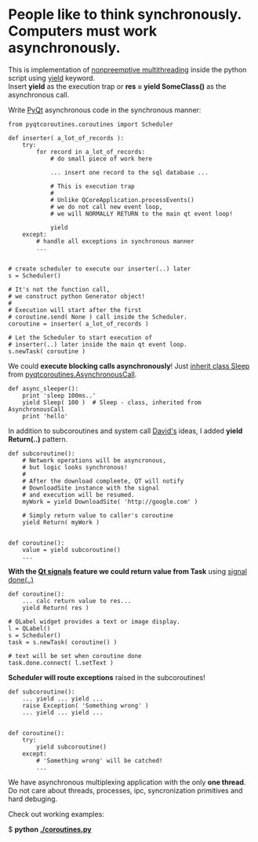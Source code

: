 # People like to think synchronously. Computers must work asynchronously. #

This is implementation of [nonpreemptive multithreading](http://en.wikipedia.org/wiki/Thread_\(computer_science\))
inside the python script
using [yield](http://stackoverflow.com/questions/231767/the-python-yield-keyword-explained) keyword.  
Insert **yield** as the execution trap or **res = yield SomeClass()** as the asynchronous call.
 

Write [PyQt](http://www.riverbankcomputing.co.uk/software/pyqt/intro) asynchronous code in the synchronous manner:

    from pyqtcoroutines.coroutines import Scheduler

    def inserter( a_lot_of_records ):
        try:
            for record in a_lot_of_records:
                # do small piece of work here 

                ... insert one record to the sql database ...
    
                # This is execution trap
                #
                # Unlike QCoreApplication.processEvents() 
                # we do not call new event loop,
                # we will NORMALLY RETURN to the main qt event loop!
    
                yield
        except:
            # handle all exceptions in synchronous manner
            ...
    
    
    # create scheduler to execute our inserter(..) later
    s = Scheduler()

    # It's not the function call, 
    # we construct python Generator object!
    #
    # Execution will start after the first 
    # coroutine.send( None ) call inside the Scheduler.
    coroutine = inserter( a_lot_of_records )

    # Let the Scheduler to start execution of 
    # inserter(..) later inside the main qt event loop.
    s.newTask( coroutine )


We could **execute blocking calls asynchronously**!
Just [inherit class Sleep](http://github.com/ddosoff/pyqtcoroutines/blob/master/coroutines.py#L70) from 
[pyqtcoroutines.AsynchronousCall](http://github.com/ddosoff/pyqtcoroutines/blob/master/coroutines.py#L54).

    def async_sleeper():
        print 'sleep 100ms..'
        yield Sleep( 100 )  # Sleep - class, inherited from AsynchronousCall 
        print 'hello'


In addition to subcoroutines and system call [David's](http://www.dabeaz.com/coroutines/) ideas,
I added **yield Return(..)** pattern.


    def subcoroutine():
        # Network operations will be asyncronous,
        # but logic looks synchronous!
        #
        # After the download compleete, QT will notify 
        # DownloadSite instance with the signal
        # and execution will be resumed. 
        myWork = yield DownloadSite( 'http://google.com' )

        # Simply return value to caller's coroutine
        yield Return( myWork )
    
    
    def coroutine():
        value = yield subcoroutine()
        ...


**With the [Qt signals](http://doc.trolltech.com/4.7/signalsandslots.html) feature we could return 
value from Task** using [signal done(..)](http://github.com/ddosoff/pyqtcoroutines/blob/master/coroutines.py#L100)


    def coroutine():
        ... calc return value to res...
        yield Return( res )

    # QLabel widget provides a text or image display.
    l = QLabel()
    s = Scheduler()
    task = s.newTask( coroutine() )

    # text will be set when coroutine done
    task.done.connect( l.setText )


**Scheduler will route exceptions** raised in the subcoroutines!


    def subcoroutine():
        ... yield ... yield ...
        raise Exception( 'Something wrong' )
        ... yield ... yield ...


    def coroutine():
        try:
            yield subcoroutine()
        except:
            # 'Something wrong' will be catched!
            ...


We have asynchronous multiplexing application with the only **one thread**.  
Do not care about threads, processes, ipc, syncronization primitives and hard debuging.

Check out working examples:

$ **python [./coroutines.py](http://github.com/ddosoff/pyqtcoroutines/blob/master/coroutines.py#L288)**
